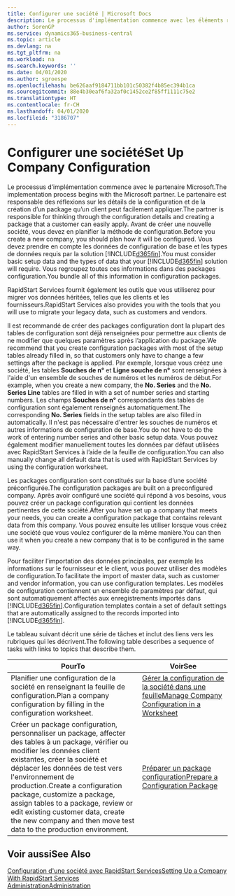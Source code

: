 ```yaml
---
title: Configurer une société | Microsoft Docs
description: Le processus d'implémentation commence avec les éléments requis par la solution Business Central. Vous regroupez toutes ces informations dans des packages configuration.
author: SorenGP
ms.service: dynamics365-business-central
ms.topic: article
ms.devlang: na
ms.tgt_pltfrm: na
ms.workload: na
ms.search.keywords: ''
ms.date: 04/01/2020
ms.author: sgroespe
ms.openlocfilehash: be626aaf9184711bb101c50382f4b85ec394b1ca
ms.sourcegitcommit: 88e4b30eaf6fa32af0c1452ce2f85ff1111c75e2
ms.translationtype: HT
ms.contentlocale: fr-CH
ms.lasthandoff: 04/01/2020
ms.locfileid: "3186707"
---
```

# <a name="set-up-company-configuration"></a><span data-ttu-id="b9775-104">Configurer une société</span><span class="sxs-lookup"><span data-stu-id="b9775-104">Set Up Company Configuration</span></span>
<span data-ttu-id="b9775-105">Le processus d’implémentation commence avec le partenaire Microsoft.</span><span class="sxs-lookup"><span data-stu-id="b9775-105">The implementation process begins with the Microsoft partner.</span></span> <span data-ttu-id="b9775-106">Le partenaire est responsable des réflexions sur les détails de la configuration et de la création d’un package qu’un client peut facilement appliquer.</span><span class="sxs-lookup"><span data-stu-id="b9775-106">The partner is responsible for thinking through the configuration details and creating a package that a customer can easily apply.</span></span> <span data-ttu-id="b9775-107">Avant de créer une nouvelle société, vous devez en planifier la méthode de configuration.</span><span class="sxs-lookup"><span data-stu-id="b9775-107">Before you create a new company, you should plan how it will be configured.</span></span> <span data-ttu-id="b9775-108">Vous devez prendre en compte les données de configuration de base et les types de données requis par la solution [!INCLUDE[d365fin](includes/d365fin_md.md)].</span><span class="sxs-lookup"><span data-stu-id="b9775-108">You must consider basic setup data and the types of data that your [!INCLUDE[d365fin](includes/d365fin_md.md)] solution will require.</span></span> <span data-ttu-id="b9775-109">Vous regroupez toutes ces informations dans des packages configuration.</span><span class="sxs-lookup"><span data-stu-id="b9775-109">You bundle all of this information in configuration packages.</span></span>

<span data-ttu-id="b9775-110">RapidStart Services fournit également les outils que vous utiliserez pour migrer vos données héritées, telles que les clients et les fournisseurs.</span><span class="sxs-lookup"><span data-stu-id="b9775-110">RapidStart Services also provides you with the tools that you will use to migrate your legacy data, such as customers and vendors.</span></span>  

<span data-ttu-id="b9775-111">Il est recommandé de créer des packages configuration dont la plupart des tables de configuration sont déjà renseignées pour permettre aux clients de ne modifier que quelques paramètres après l’application du package.</span><span class="sxs-lookup"><span data-stu-id="b9775-111">We recommend that you create configuration packages with most of the setup tables already filled in, so that customers only have to change a few settings after the package is applied.</span></span> <span data-ttu-id="b9775-112">Par exemple, lorsque vous créez une société, les tables **Souches de n°** et **Ligne souche de n°** sont renseignées à l'aide d'un ensemble de souches de numéros et les numéros de début.</span><span class="sxs-lookup"><span data-stu-id="b9775-112">For example, when you create a new company, the **No. Series** and the **No. Series Line** tables are filled in with a set of number series and starting numbers.</span></span> <span data-ttu-id="b9775-113">Les champs **Souches de n°** correspondants des tables de configuration sont également renseignés automatiquement.</span><span class="sxs-lookup"><span data-stu-id="b9775-113">The corresponding **No. Series** fields in the setup tables are also filled in automatically.</span></span> <span data-ttu-id="b9775-114">Il n'est pas nécessaire d'entrer les souches de numéros et autres informations de configuration de base.</span><span class="sxs-lookup"><span data-stu-id="b9775-114">You do not have to do the work of entering number series and other basic setup data.</span></span> <span data-ttu-id="b9775-115">Vous pouvez également modifier manuellement toutes les données par défaut utilisées avec RapidStart Services à l’aide de la feuille de configuration.</span><span class="sxs-lookup"><span data-stu-id="b9775-115">You can also manually change all default data that is used with RapidStart Services by using the configuration worksheet.</span></span>  

<span data-ttu-id="b9775-116">Les packages configuration sont constitués sur la base d’une société préconfigurée.</span><span class="sxs-lookup"><span data-stu-id="b9775-116">The configuration packages are built on a preconfigured company.</span></span> <span data-ttu-id="b9775-117">Après avoir configuré une société qui répond à vos besoins, vous pouvez créer un package configuration qui contient les données pertinentes de cette société.</span><span class="sxs-lookup"><span data-stu-id="b9775-117">After you have set up a company that meets your needs, you can create a configuration package that contains relevant data from this company.</span></span> <span data-ttu-id="b9775-118">Vous pouvez ensuite les utiliser lorsque vous créez une société que vous voulez configurer de la même manière.</span><span class="sxs-lookup"><span data-stu-id="b9775-118">You can then use it when you create a new company that is to be configured in the same way.</span></span>  

<span data-ttu-id="b9775-119">Pour faciliter l’importation des données principales, par exemple les informations sur le fournisseur et le client, vous pouvez utiliser des modèles de configuration.</span><span class="sxs-lookup"><span data-stu-id="b9775-119">To facilitate the import of master data, such as customer and vendor information, you can use configuration templates.</span></span> <span data-ttu-id="b9775-120">Les modèles de configuration contiennent un ensemble de paramètres par défaut, qui sont automatiquement affectés aux enregistrements importés dans [!INCLUDE[d365fin](includes/d365fin_md.md)].</span><span class="sxs-lookup"><span data-stu-id="b9775-120">Configuration templates contain a set of default settings that are automatically assigned to the records imported into [!INCLUDE[d365fin](includes/d365fin_md.md)].</span></span>

<span data-ttu-id="b9775-121">Le tableau suivant décrit une série de tâches et inclut des liens vers les rubriques qui les décrivent.</span><span class="sxs-lookup"><span data-stu-id="b9775-121">The following table describes a sequence of tasks with links to topics that describe them.</span></span>

|<span data-ttu-id="b9775-122">**Pour**</span><span class="sxs-lookup"><span data-stu-id="b9775-122">**To**</span></span>|<span data-ttu-id="b9775-123">**Voir**</span><span class="sxs-lookup"><span data-stu-id="b9775-123">**See**</span></span>|  
|------------|-------------|  
|<span data-ttu-id="b9775-124">Planifier une configuration de la société en renseignant la feuille de configuration.</span><span class="sxs-lookup"><span data-stu-id="b9775-124">Plan a company configuration by filling in the configuration worksheet.</span></span>|[<span data-ttu-id="b9775-125">Gérer la configuration de la société dans une feuille</span><span class="sxs-lookup"><span data-stu-id="b9775-125">Manage Company Configuration in a Worksheet</span></span>](admin-how-to-manage-company-configuration-in-a-worksheet.md)|  
|<span data-ttu-id="b9775-126">Créer un package configuration, personnaliser un package, affecter des tables à un package, vérifier ou modifier les données client existantes, créer la société et déplacer les données de test vers l'environnement de production.</span><span class="sxs-lookup"><span data-stu-id="b9775-126">Create a configuration package, customize a package, assign tables to a package, review or edit existing customer data, create the new company and then move test data to the production environment.</span></span>|[<span data-ttu-id="b9775-127">Préparer un package configuration</span><span class="sxs-lookup"><span data-stu-id="b9775-127">Prepare a Configuration Package</span></span>](admin-how-to-prepare-a-configuration-package.md)| 

## <a name="see-also"></a><span data-ttu-id="b9775-128">Voir aussi</span><span class="sxs-lookup"><span data-stu-id="b9775-128">See Also</span></span>  
[<span data-ttu-id="b9775-129">Configuration d'une société avec RapidStart Services</span><span class="sxs-lookup"><span data-stu-id="b9775-129">Setting Up a Company With RapidStart Services</span></span>](admin-set-up-a-company-with-rapidstart.md)  
[<span data-ttu-id="b9775-130">Administration</span><span class="sxs-lookup"><span data-stu-id="b9775-130">Administration</span></span>](admin-setup-and-administration.md)
